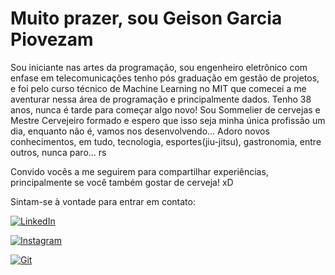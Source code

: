 # Muito prazer, sou Geison Garcia Piovezam

Sou iniciante nas artes da programação, sou engenheiro eletrônico com enfase em telecomunicações tenho pós graduação em gestão de projetos, e foi pelo curso técnico de Machine Learning no MIT que comecei a me aventurar nessa área de programação e principalmente dados.
Tenho 38 anos, nunca é tarde para começar algo novo!
Sou Sommelier de cervejas e Mestre Cervejeiro formado e espero que isso seja minha única profissão um dia, enquanto não é, vamos nos desenvolvendo...
Adoro novos conhecimentos, em tudo, tecnologia, esportes(jiu-jitsu), gastronomia, entre outros, nunca paro... rs


Convido vocês a me seguirem para compartilhar experiências, principalmente se você também gostar de cerveja! xD


Sintam-se à vontade para entrar em contato:


[![LinkedIn](https://img.shields.io/badge/LinkedIn-000?style=for-the-badge&logo=linkedin&logoColor=0E76A8)](https://www.linkedin.com/in/geisonpiovezam/)

[![Instagram](https://img.shields.io/badge/Instagram-000?style=for-the-badge&logo=instagram)](https://www.instagram.com/beerlab_geison/)

[![Git](https://img.shields.io/badge/Git-000?style=for-the-badge&logo=git)](https://github.com/GeisonGP)
